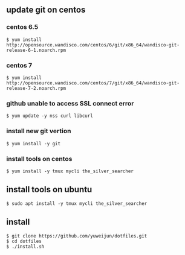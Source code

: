 ## update git on centos

### centos 6.5

    $ yum install http://opensource.wandisco.com/centos/6/git/x86_64/wandisco-git-release-6-1.noarch.rpm

### centos 7

    $ yum install http://opensource.wandisco.com/centos/7/git/x86_64/wandisco-git-release-7-2.noarch.rpm

### github unable to access SSL connect error

    $ yum update -y nss curl libcurl

### install new git vertion

    $ yum install -y git

### install tools on centos

    $ yum install -y tmux mycli the_silver_searcher

## install tools on ubuntu

    $ sudo apt install -y tmux mycli the_silver_searcher

## install

    $ git clone https://github.com/yuweijun/dotfiles.git
    $ cd dotfiles
    $ ./install.sh

